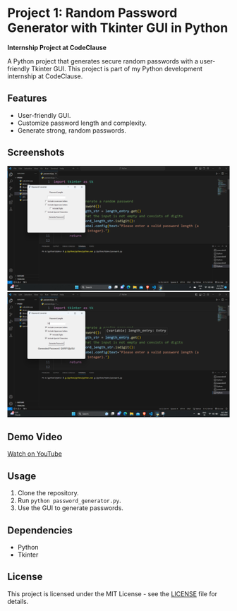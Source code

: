 # **Project 1: Random Password Generator with Tkinter GUI in Python**

**Internship Project at CodeClause**

A Python project that generates secure random passwords with a user-friendly Tkinter GUI. This project is part of my Python development internship at CodeClause.

## Features

- User-friendly GUI.
- Customize password length and complexity.
- Generate strong, random passwords.

## Screenshots

![Screenshot 1](screenshots/Screenshot1.png)
![Screenshot 2](screenshots/Screenshot2.png)

## Demo Video

[Watch on YouTube](https://www.youtube.com/watch?v=YOUR_VIDEO_ID)

## Usage

1. Clone the repository.
2. Run `python password_generator.py`.
3. Use the GUI to generate passwords.

## Dependencies

- Python
- Tkinter

## License

This project is licensed under the MIT License - see the [LICENSE](LICENSE) file for details.
